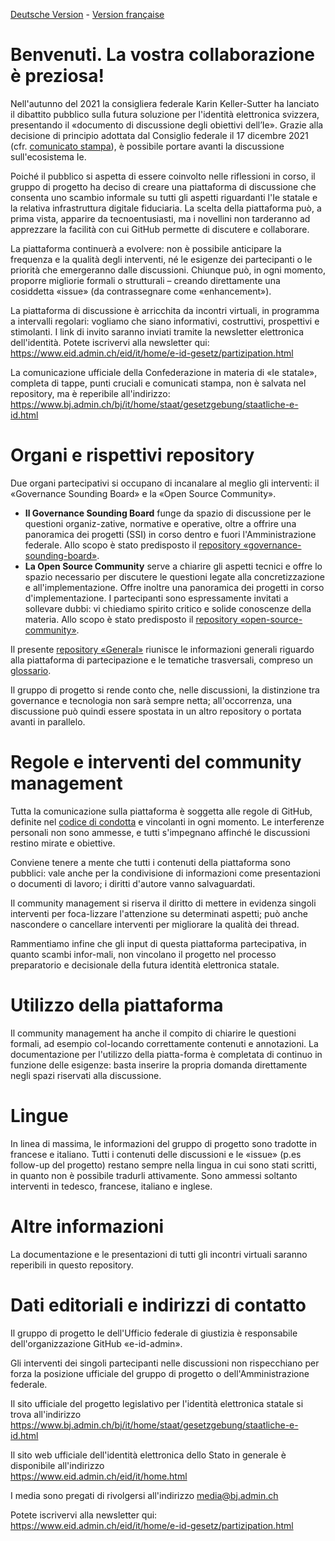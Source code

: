 [Deutsche Version](README.md) - [Version française](README-FR.md)

# Benvenuti. La vostra collaborazione è preziosa!
Nell'autunno del 2021 la consigliera federale Karin Keller-Sutter ha lanciato il dibattito pubblico sulla futura soluzione per l'identità elettronica svizzera, presentando il «documento di discussione degli obiettivi dell’Ie». Grazie alla decisione di principio adottata dal Consiglio federale il 17 dicembre 2021 (cfr. [comunicato stampa](https://www.bj.admin.ch/bj/it/home/aktuell/mm.msg-id-86465.html)), è possibile portare avanti la discussione sull'ecosistema Ie. 

Poiché il pubblico si aspetta di essere coinvolto nelle riflessioni in corso, il gruppo di progetto ha deciso di creare una piattaforma di discussione che consenta uno scambio informale su tutti gli aspetti riguardanti l'Ie statale e la relativa infrastruttura digitale fiduciaria.
La scelta della piattaforma può, a prima vista, apparire da tecnoentusiasti, ma i novellini non tarderanno ad apprezzare la facilità con cui GitHub permette di discutere e collaborare. 

La piattaforma continuerà a evolvere: non è possibile anticipare la frequenza e la qualità degli interventi, né le esigenze dei partecipanti o le priorità che emergeranno dalle discussioni. Chiunque può, in ogni momento, proporre migliorie formali o strutturali – creando direttamente una cosiddetta «issue» (da contrassegnare come «enhancement»).

La piattaforma di discussione è arricchita da incontri virtuali, in programma a intervalli regolari: vogliamo che siano informativi, costruttivi, prospettivi e stimolanti. I link di invito saranno inviati tramite la newsletter elettronica dell'identità. Potete iscrivervi alla newsletter qui: https://www.eid.admin.ch/eid/it/home/e-id-gesetz/partizipation.html 

La comunicazione ufficiale della Confederazione in materia di «Ie statale», completa di tappe, punti cruciali e comunicati stampa, non è salvata nel repository, ma è reperibile all'indirizzo:  
https://www.bj.admin.ch/bj/it/home/staat/gesetzgebung/staatliche-e-id.html

# Organi e rispettivi repository
Due organi partecipativi si occupano di incanalare al meglio gli interventi: il «Governance Sounding Board» e la «Open Source Community».

*	**Il Governance Sounding Board** funge da spazio di discussione per le questioni organiz-zative, normative e operative, oltre a offrire una panoramica dei progetti (SSI) in corso dentro e fuori l'Amministrazione federale. Allo scopo è stato predisposto il [repository «governance-sounding-board»](https://github.com/e-id-admin/governance-sounding-board).
*	**La Open Source Community** serve a chiarire gli aspetti tecnici e offre lo spazio necessario per discutere le questioni legate alla concretizzazione e all'implementazione. Offre inoltre una panoramica dei progetti in corso d'implementazione. I partecipanti sono espressamente invitati a sollevare dubbi: vi chiediamo spirito critico e solide conoscenze della materia. Allo scopo è stato predisposto il [repository «open-source-community»](https://github.com/e-id-admin/open-source-community).

Il presente [repository «General»](https://github.com/e-id-admin/general) riunisce le informazioni generali riguardo alla piattaforma di partecipazione e le tematiche trasversali, compreso un [glossario](https://github.com/e-id-admin/general/blob/main/glossar.md). 

Il gruppo di progetto si rende conto che, nelle discussioni, la distinzione tra governance e tecnologia non sarà sempre netta; all'occorrenza, una discussione può quindi essere spostata in un altro repository o portata avanti in parallelo.

# Regole e interventi del community management
Tutta la comunicazione sulla piattaforma è soggetta alle regole di GitHub, definite nel [codice di condotta](https://docs.github.com/articles/github-community-guidelines) e vincolanti in ogni momento. Le interferenze personali non sono ammesse, e tutti s'impegnano affinché le discussioni restino mirate e obiettive.

Conviene tenere a mente che tutti i contenuti della piattaforma sono pubblici: vale anche per la condivisione di informazioni come presentazioni o documenti di lavoro; i diritti d'autore vanno salvaguardati.

Il community management si riserva il diritto di mettere in evidenza singoli interventi per foca-lizzare l'attenzione su determinati aspetti; può anche nascondere o cancellare interventi per migliorare la qualità dei thread.

Rammentiamo infine che gli input di questa piattaforma partecipativa, in quanto scambi infor-mali, non vincolano il progetto nel processo preparatorio e decisionale della futura identità elettronica statale.

# Utilizzo della piattaforma
Il community management ha anche il compito di chiarire le questioni formali, ad esempio col-locando correttamente contenuti e annotazioni. La documentazione per l'utilizzo della piatta-forma è completata di continuo in funzione delle esigenze: basta inserire la propria domanda direttamente negli spazi riservati alla discussione.

# Lingue
In linea di massima, le informazioni del gruppo di progetto sono tradotte in francese e italiano. Tutti i contenuti delle discussioni e le «issue» (p.es follow-up del progetto) restano sempre nella lingua in cui sono stati scritti, in quanto non è possibile tradurli attivamente. Sono ammessi soltanto interventi in tedesco, francese, italiano e inglese.

# Altre informazioni
La documentazione e le presentazioni di tutti gli incontri virtuali saranno reperibili in questo repository.

# Dati editoriali e indirizzi di contatto
Il gruppo di progetto Ie dell'Ufficio federale di giustizia è responsabile dell'organizzazione GitHub «e-id-admin».

Gli interventi dei singoli partecipanti nelle discussioni non rispecchiano per forza la posizione ufficiale del gruppo di progetto o dell'Amministrazione federale.

Il sito ufficiale del progetto legislativo per l'identità elettronica statale si trova all'indirizzo  
https://www.bj.admin.ch/bj/it/home/staat/gesetzgebung/staatliche-e-id.html

Il sito web ufficiale dell'identità elettronica dello Stato in generale è disponibile all'indirizzo  
https://www.eid.admin.ch/eid/it/home.html

I media sono pregati di rivolgersi all'indirizzo media@bj.admin.ch

Potete iscrivervi alla newsletter qui: https://www.eid.admin.ch/eid/it/home/e-id-gesetz/partizipation.html 
